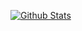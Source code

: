 [![Github Stats](https://github-readme-stats.vercel.app/api?username=yuanmingpeng&show_icons=true&count_private=true)](https://github.com/yuanmingpeng)
